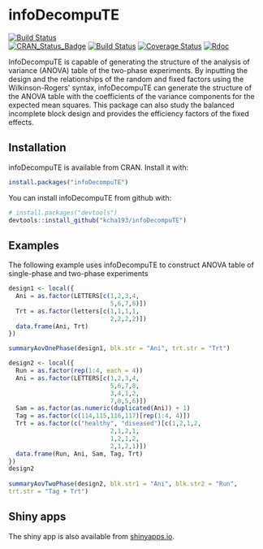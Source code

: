 infoDecompuTE
=============
[![Build Status](https://travis-ci.org/kcha193/infoDecompuTE.png?branch=master)](https://travis-ci.org/kcha193/infoDecompuTE)  
[![CRAN_Status_Badge](https://www.r-pkg.org/badges/version/normalr)](https://cran.r-project.org/package=infoDecompuTE)
[![Build Status](https://travis-ci.org/kcha193/normalr.png?branch=master)](https://travis-ci.org/kcha193/normalr)
[![Coverage Status](https://img.shields.io/codecov/c/github/kcha193/normalr/master.svg)](https://codecov.io/github/kcha193/infoDecompuTE?branch=master)
[![Rdoc](http://www.rdocumentation.org/badges/version/normalr)](http://www.rdocumentation.org/packages/infoDecompuTE)

InfoDecompuTE is capable of generating the structure of the analysis of variance (ANOVA) table of the two-phase experiments. By inputting the design and the relationships of the random and fixed factors using the Wilkinson-Rogers' syntax, infoDecompuTE can generate the structure of the ANOVA table with the coefficients of the variance components for the expected mean squares. This package can also study the balanced incomplete block design and provides the efficiency factors of the fixed effects.

## Installation

infoDecompuTE is available from CRAN. Install it with:

``` r
install.packages("infoDecompuTE")
```

You can install infoDecompuTE from github with:

``` r
# install.packages("devtools")
devtools::install_github("kcha193/infoDecompuTE")
```
## Examples

The following example uses infoDecompuTE to construct ANOVA table of single-phase and two-phase experiments

```R
design1 <- local({ 
  Ani = as.factor(LETTERS[c(1,2,3,4,
                            5,6,7,8)])
  Trt = as.factor(letters[c(1,1,1,1,
                            2,2,2,2)])
  data.frame(Ani, Trt)
})

summaryAovOnePhase(design1, blk.str = "Ani", trt.str = "Trt") 

design2 <- local({ 
  Run = as.factor(rep(1:4, each = 4))
  Ani = as.factor(LETTERS[c(1,2,3,4,
                            5,6,7,8,
                            3,4,1,2,
                            7,8,5,6)])
  Sam = as.factor(as.numeric(duplicated(Ani)) + 1)
  Tag = as.factor(c(114,115,116,117)[rep(1:4, 4)])
  Trt = as.factor(c("healthy", "diseased")[c(1,2,1,2,
                            2,1,2,1,
                            1,2,1,2,
                            2,1,2,1)])
  data.frame(Run, Ani, Sam, Tag, Trt)
})
design2
                                  
summaryAovTwoPhase(design2, blk.str1 = "Ani", blk.str2 = "Run", 
trt.str = "Tag + Trt")  
```

## Shiny apps

The shiny app is also available from [shinyapps.io](https://kcha193.shinyapps.io/infoDecompute_shiny/).
